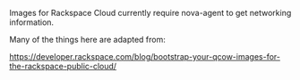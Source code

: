Images for Rackspace Cloud currently require nova-agent to get networking
information.

Many of the things here are adapted from:

https://developer.rackspace.com/blog/bootstrap-your-qcow-images-for-the-rackspace-public-cloud/
